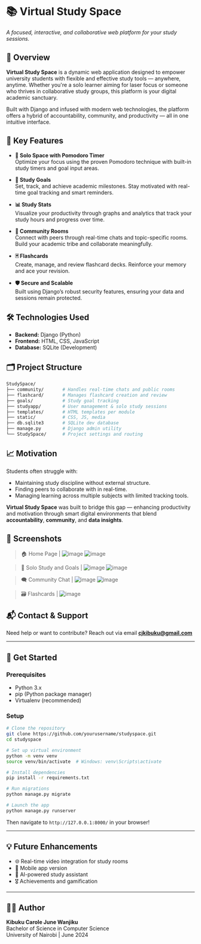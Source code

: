 # 📚 Virtual Study Space

_A focused, interactive, and collaborative web platform for your study sessions._

## 🚀 Overview

**Virtual Study Space** is a dynamic web application designed to empower university students with flexible and effective study tools — anywhere, anytime. Whether you're a solo learner aiming for laser focus or someone who thrives in collaborative study groups, this platform is your digital academic sanctuary.

Built with Django and infused with modern web technologies, the platform offers a hybrid of accountability, community, and productivity — all in one intuitive interface.

## 🌟 Key Features

- **🧠 Solo Space with Pomodoro Timer**  
  Optimize your focus using the proven Pomodoro technique with built-in study timers and goal input areas.

- **🎯 Study Goals**  
  Set, track, and achieve academic milestones. Stay motivated with real-time goal tracking and smart reminders.

- **📊 Study Stats**  
  Visualize your productivity through graphs and analytics that track your study hours and progress over time.

- **💬 Community Rooms**  
  Connect with peers through real-time chats and topic-specific rooms. Build your academic tribe and collaborate meaningfully.

- **🃏 Flashcards**  
  Create, manage, and review flashcard decks. Reinforce your memory and ace your revision.

- **🛡️ Secure and Scalable**  
  Built using Django’s robust security features, ensuring your data and sessions remain protected.

## 🛠️ Technologies Used

- **Backend:** Django (Python)  
- **Frontend:** HTML, CSS, JavaScript  
- **Database:** SQLite (Development)  

## 🗂️ Project Structure

```bash
StudySpace/
├── community/       # Handles real-time chats and public rooms
├── flashcard/       # Manages flashcard creation and review
├── goals/           # Study goal tracking
├── studyapp/        # User management & solo study sessions
├── templates/       # HTML templates per module
├── static/          # CSS, JS, media
├── db.sqlite3       # SQLite dev database
├── manage.py        # Django admin utility
└── StudySpace/      # Project settings and routing
```

## 📈 Motivation

Students often struggle with:

- Maintaining study discipline without external structure.
- Finding peers to collaborate with in real-time.
- Managing learning across multiple subjects with limited tracking tools.

**Virtual Study Space** was built to bridge this gap — enhancing productivity and motivation through smart digital environments that blend **accountability**, **community**, and **data insights**.

## 📸 Screenshots

> 🏠 Home Page |
> ![image](https://github.com/user-attachments/assets/571cf063-bda1-4551-b53c-7282ed073a6a)
> ![image](https://github.com/user-attachments/assets/655af170-07e3-4dca-bf30-ebad6e1b2b08)

> 🧘 Solo Study and Goals |
> ![image](https://github.com/user-attachments/assets/7fba6e0f-a4be-4b3d-b7ad-fbc2a2f0af84)
> ![image](https://github.com/user-attachments/assets/8137bfc6-d544-43ce-8cef-eee14cbdb9ad)

> 🗨️ Community Chat |
> ![image](https://github.com/user-attachments/assets/2af27973-462c-4879-b046-575210e839fc)
> ![image](https://github.com/user-attachments/assets/220c1293-cd8a-4955-a24f-3b4e042b0e82)

> 🗃️ Flashcards |
>![image](https://github.com/user-attachments/assets/79cb01fc-8372-413b-b132-d50f3868e00d)

## 📬 Contact & Support

Need help or want to contribute? Reach out via email **cjkibuku@gmail.com**

---

## 🏁 Get Started

### Prerequisites

- Python 3.x
- pip (Python package manager)
- Virtualenv (recommended)

### Setup

```bash
# Clone the repository
git clone https://github.com/yourusername/studyspace.git
cd studyspace

# Set up virtual environment
python -m venv venv
source venv/bin/activate  # Windows: venv\Scripts\activate

# Install dependencies
pip install -r requirements.txt

# Run migrations
python manage.py migrate

# Launch the app
python manage.py runserver
```

Then navigate to `http://127.0.0.1:8000/` in your browser!

---

## 💡 Future Enhancements

- 🌐 Real-time video integration for study rooms
- 📱 Mobile app version
- 🧠 AI-powered study assistant
- 🎖️ Achievements and gamification

---

## 👩‍💻 Author

**Kibuku Carole June Wanjiku**  
Bachelor of Science in Computer Science  
University of Nairobi | June 2024
